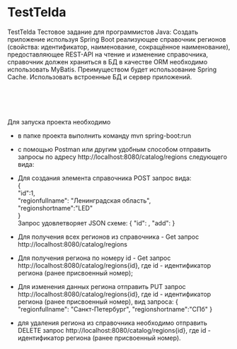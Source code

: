 # TestTelda
 TestTelda
Тестовое задание для программистов Java: Создать приложение используя Spring Boot реализующее справочник регионов
(свойства: идентификатор, наименование, сокращённое наименование), предоставляющее REST-API на чтение и изменение
справочника, справочник должен храниться в БД в качестве ORM необходимо использовать MyBatis. Преимуществом будет
использование Spring Cache. Использовать встроенные БД и сервер приложений.<br>  
<br>  
<br>  
Для запуска проекта необходимо 
- в папке проекта выполнить команду mvn spring-boot:run
- с помощью Postman или другим удобным способом отправить запросы по адресу http://localhost:8080/catalog/regions
следующего вида:
- Для создания элемента справочника POST запрос вида:<br>
 {<br>
"id":1,<br>
"regionfullname": "Ленинградская область",<br>
"regionshortname":"LED"<br>
}<br>
Запрос удовлетворяет JSON схеме:
    {
        "id": <number>,
        "add": <number>
    }


- Для получения всех регионов из справочника - Get запрос http://localhost:8080/catalog/regions
- Для получения региона по номеру id - Get запрос http://localhost:8080/catalog/regions{id}, где id - идентификатор региона (ранее присвоенный номер);
- Для изменения данных региона отправить PUT запрос  http://localhost:8080/catalog/regions{id}, где id - идентификатор региона (ранее присвоенный номер), вид запроса:
{
"regionfullname": "Санкт-Петербург",
"regionshortname":"СПб"
}
- для удаления региона из справочника необходимо отправить DELETE запрос http://localhost:8080/catalog/regions{id}, где id - идентификатор региона (ранее присвоенный номер).
